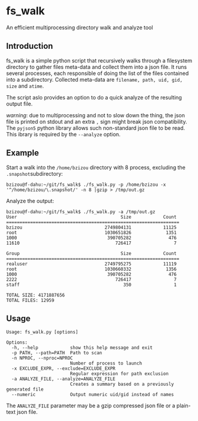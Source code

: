 # fs_walk
An efficient multiprocessing directory walk and analyze tool

## Introduction
fs_walk is a simple python script that recursively walks through a filesystem 
directory to gather files meta-data and collect them into a json file.
It runs several processes, each responsible of doing the list of the files
contained into a subdirectory.
Collected meta-data are `filename, path, uid, gid, size` and `atime`.

The script aslo provides an option to do a quick analyze of the resulting
output file.

*warning*: due to multiprocessing and not to slow down the thing, the json file
is printed on stdout and an extra `,` sign might break json compatibility.
The `pyjson5` python library allows such non-standard json file to be read. This
ibrary is required by the `--analyze` option.

## Example

Start a walk into the `/home/bzizou` directory with 8 process, excluding 
the `.snapshot`subdirectory:

```
bzizou@f-dahu:~/git/fs_walk$ ./fs_walk.py -p /home/bzizou -x '^/home/bzizou/\.snapshot/' -n 8 |gzip > /tmp/out.gz    
```

Analyze the output:

```
bzizou@f-dahu:~/git/fs_walk$ ./fs_walk.py -a /tmp/out.gz
User                                       Size            Count
=================================================================
bzizou                               2749804131            11125
root                                 1030651826             1351
1000                                  390705282              476
11610                                    726417                7

Group                                      Size            Count
=================================================================
realuser                             2749795275            11119
root                                 1030660332             1356
1000                                  390705282              476
2222                                     726417                7
staff                                       350                1

TOTAL SIZE: 4171887656
TOTAL FILES: 12959
```

## Usage
```
Usage: fs_walk.py [options]

Options:
  -h, --help            show this help message and exit
  -p PATH, --path=PATH  Path to scan
  -n NPROC, --nproc=NPROC
                        Number of process to launch
  -x EXCLUDE_EXPR, --exclude=EXCLUDE_EXPR
                        Regular expression for path exclusion
  -a ANALYZE_FILE, --analyze=ANALYZE_FILE
                        Creates a summary based on a previously generated file
  --numeric             Output numeric uid/gid instead of names
```

The `ANALYZE_FILE` parameter may be a gzip compressed json file or a plain-text json file.
